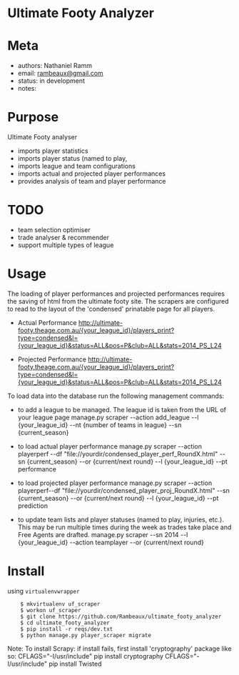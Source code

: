 # Ultimate Footy Analyzer #

Meta
====

* authors: Nathaniel Ramm
* email:  rambeaux@gmail.com
* status: in development
* notes:  

Purpose
=======

Ultimate Footy analyser
- imports player statistics
- imports player status (named to play, 
- imports league and team configurations
- imports actual and projected player performances
- provides analysis of team and player performance

TODO
====
- team selection optimiser
- trade analyser & recommender
- support multiple types of league

Usage
====

The loading of player performances and projected performances requires the saving of html from the ultimate footy site.
The scrapers are configured to read to the layout of the 'condensed' prinatable page for all players.

- Actual Performance
http://ultimate-footy.theage.com.au/{your_league_id}/players_print?type=condensed&l={your_league_id}&status=ALL&pos=P&club=ALL&stats=2014_PS_L24

- Projected Performance
http://ultimate-footy.theage.com.au/{your_league_id}/players_print?type=condensed&l={your_league_id}&status=ALL&pos=P&club=ALL&stats=2014_PS_L24


To load data into the database run the following management commands:

- to add a league to be managed. The league id is taken from the URL of your league page
manage.py scraper  --action add_league --l {your_league_id}  --nt {number of teams in league} --sn {current_season}

- to load actual player performance
manage.py scraper --action playerperf --df "file://yourdir/condensed_player_perf_RoundX.html" --sn {current_season} --or {current/next round} --l {your_league_id} --pt performance 

- to load projected player performance
manage.py scraper --action playerperf--df "file://yourdir/condensed_player_proj_RoundX.html" --sn {current_season} --or {current/next round} --l {your_league_id} --pt prediction

- to update team lists and player statuses (named to play, injuries, etc.). This may be run multiple times during the week as trades take place and Free Agents are drafted.
manage.py scraper --sn 2014 --l {your_league_id} --action teamplayer  --or {current/next round}  


Install
=======

using ``virtualenvwrapper``
~~~
    $ mkvirtualenv uf_scraper
    $ workon uf_scraper
    $ git clone https://github.com/Rambeaux/ultimate_footy_analyzer
    $ cd ultimate_footy_analyzer
    $ pip install -r reqs/dev.txt
    $ python manage.py player_scraper migrate
~~~


Note: To install Scrapy:
if install fails, first install 'cryptography' package like so: 
CFLAGS="-I/usr/include" pip install cryptography
CFLAGS="-I/usr/include" pip install Twisted


